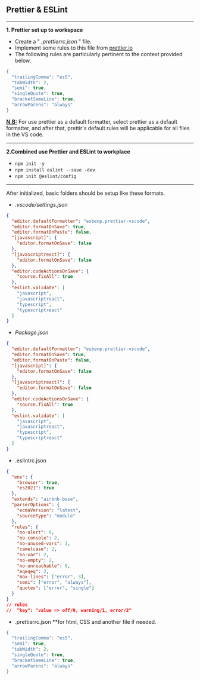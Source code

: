 ## Prettier & ESLint

---

**1. Prettier set up to workspace**

- Create a " _.prettierrc.json_ " file.
- Implement some rules to this file from [prettier.io](https://prettier.io/)
- The following rules are particularly pertinent to the context provided below.

```c
{
  "trailingComma": "es5",
  "tabWidth": 2,
  "semi": true,
  "singleQuote": true,
  "bracketSameLine": true,
  "arrowParens": "always"
}
```

**<u>N.B:</u>** For use prettier as a default formatter, select prettier as a default formatter, and after that, prettir's default rules will be applicable for all files in the VS code.

---

**2.Combined use Prettier and ESLint to workplace**

- `npm init -y`
- `npm install eslint --save -dev`
- `npm init @eslint/config`

---

After initialized, basic folders should be setup like these formats.

- _.vscode/settings.json_

```json
{
  "editor.defaultFormatter": "esbenp.prettier-vscode",
  "editor.formatOnSave": true,
  "editor.formatOnPaste": false,
  "[javascript]": {
    "editor.formatOnSave": false
  },
  "[javascriptreact]": {
    "editor.formatOnSave": false
  },
  "editor.codeActionsOnSave": {
    "source.fixAll": true
  },
  "eslint.validate": [
    "javascript",
    "javascriptreact",
    "typescript",
    "typescriptreact"
  ]
}
```

- _Package.json_

```json
{
  "editor.defaultFormatter": "esbenp.prettier-vscode",
  "editor.formatOnSave": true,
  "editor.formatOnPaste": false,
  "[javascript]": {
    "editor.formatOnSave": false
  },
  "[javascriptreact]": {
    "editor.formatOnSave": false
  },
  "editor.codeActionsOnSave": {
    "source.fixAll": true
  },
  "eslint.validate": [
    "javascript",
    "javascriptreact",
    "typescript",
    "typescriptreact"
  ]
}
```

- .eslintrc.json

```json
{
  "env": {
    "browser": true,
    "es2021": true
  },
  "extends": "airbnb-base",
  "parserOptions": {
    "ecmaVersion": "latest",
    "sourceType": "module"
  },
  "rules": {
    "no-alert": 0,
    "no-console": 2,
    "no-unused-vars": 1,
    "camelcase": 2,
    "no-var": 2,
    "no-empty": 2,
    "no-unreachable": 0,
    "eqeqeq": 2,
    "max-lines": ["error", 3],
    "semi": ["error", "always"],
    "quotes": ["error", "single"]
  }
}
// rules
//  "key": "value => off/0, warning/1, error/2"
```

- .prettierrc.json \*\*for html, CSS and another file if needed.

```c
{
  "trailingComma": "es5",
  "semi": true,
  "tabWidth": 2,
  "singleQuote": true,
  "bracketSameLine": true,
  "arrowParens": "always"
}
```
